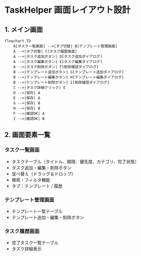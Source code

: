 # TaskHelper 画面レイアウト設計

## 1. メイン画面

```mermaid
flowchart TD
    A[タスク一覧画面] -->|タブ切替| B[テンプレート管理画面]
    A -->|タブ切替| C[タスク履歴画面]
    A -->|タスク追加ボタン| D[タスク追加ダイアログ]
    A -->|タスク編集ボタン| E[タスク編集ダイアログ]
    A -->|タスク削除ボタン| F[削除確認ダイアログ]
    B -->|テンプレート追加ボタン| G[テンプレート追加ダイアログ]
    B -->|テンプレート編集ボタン| H[テンプレート編集ダイアログ]
    B -->|テンプレート削除ボタン| I[削除確認ダイアログ]
    C -->|タスク詳細クリック| E
    D -->|保存| A
    E -->|保存| A
    G -->|保存| B
    H -->|保存| B
    F -->|確認OK| A
    I -->|確認OK| B
```

## 2. 画面要素一覧

### タスク一覧画面
- タスクテーブル（タイトル、期限、優先度、カテゴリ、完了状態）
- タスク追加・編集・削除ボタン
- 並べ替え（ドラッグ＆ドロップ）
- 検索・フィルタ機能
- タブ：テンプレート / 履歴

### テンプレート管理画面
- テンプレート一覧テーブル
- テンプレート追加・編集・削除ボタン

### タスク履歴画面
- 完了タスク一覧テーブル
- タスク詳細表示
